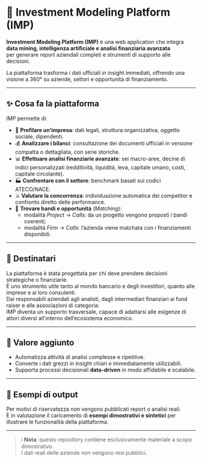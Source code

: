 # 💼 Investment Modeling Platform (IMP)

**Investment Modeling Platform (IMP)** è una web application che integra  
**data mining, intelligenza artificiale e analisi finanziaria avanzata**  
per generare report aziendali completi e strumenti di supporto alle decisioni.  

La piattaforma trasforma i dati ufficiali in insight immediati, offrendo una visione a 360° su aziende, settori e opportunità di finanziamento.  

---

## ✨ Cosa fa la piattaforma
IMP permette di:
- 📑 **Profilare un’impresa**: dati legali, struttura organizzativa, oggetto sociale, dipendenti.  
- 💰 **Analizzare i bilanci**: consultazione dei documenti ufficiali in versione compatta o dettagliata, con serie storiche.  
- 📊 **Effettuare analisi finanziarie avanzate**: sei macro-aree, decine di indici personalizzati (redditività, liquidità, leva, capitale umano, costi, capitale circolante).  
- 🏭 **Confrontare con il settore**: benchmark basati sui codici ATECO/NACE.  
- ⚔️ **Valutare la concorrenza**: individuazione automatica dei competitor e confronto diretto delle performance.  
- 🎯 **Trovare bandi e opportunità** (*Matching*):  
  - modalità *Project → Calls*: da un progetto vengono proposti i bandi coerenti;  
  - modalità *Firm → Calls*: l’azienda viene matchata con i finanziamenti disponibili.  

---

## 👥 Destinatari
La piattaforma è stata progettata per chi deve prendere decisioni strategiche o finanziarie.  
È uno strumento utile tanto al mondo bancario e degli investitori, quanto alle imprese e ai loro consulenti.  
Dai responsabili aziendali agli analisti, dagli intermediari finanziari ai fund raiser e alle associazioni di categoria:  
IMP diventa un supporto trasversale, capace di adattarsi alle esigenze di attori diversi all’interno dell’ecosistema economico.

---

## 🚀 Valore aggiunto
- Automatizza attività di analisi complesse e ripetitive.  
- Converte i dati grezzi in insight chiari e immediatamente utilizzabili.  
- Supporta processi decisionali **data-driven** in modo affidabile e scalabile.  

---

## 📂 Esempi di output
Per motivi di riservatezza non vengono pubblicati report o analisi reali.  
È in valutazione il caricamento di **esempi dimostrativi e sintetici** per illustrare le funzionalità della piattaforma. 

---

> ℹ️ **Nota**: questo repository contiene esclusivamente materiale a scopo dimostrativo.  
> I dati reali delle aziende non vengono resi pubblici.

